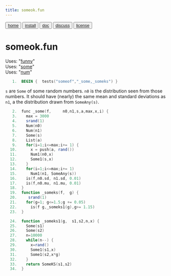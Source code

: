 ```yaml
---
title: someok.fun
---
```


<button class="button button1"><a href="/fun/index">home</a></button>   <button class="button button2"><a href="/fun/INSTALL">install</a></button>   <button class="button button1"><a href="/fun/ABOUT">doc</a></button>   <button class="button button2"><a href="http://github.com/timm/fun/issues">discuss</a></button>    <button class="button button1"><a href="/fun/LICENSE">license</a></button> <br>



# someok.fun

Uses:  "[funny](funny)"<br>
Uses:  "[some](some)"<br>
Uses:  "[num](num)"<br>

```awk
   1.  BEGIN {  tests("someof","_some,_someks") }
```

`s` are `Some` of some random numbers. `n0` is
the distribution seen from those numbers. It should have
(nearly) the same mean and standard deviations
as `n1`, a
the distribution drawn from `SomeAny(s)`. 

```awk
   2.  func _some(f,     n0,n1,s,a,max,x,i) {
   3.    max = 3000
   4.    srand(1)
   5.    Num(n0)
   6.    Num(n1)
   7.    Some(s)
   8.    List(a)
   9.    for(i=1;i<=max;i+= 1) {
  10.      x = push(a, rand()) 
  11.      Num1(n0,x)
  12.      Some1(s,x)
  13.    }
  14.    for(i=1;i<=max;i+= 1) 
  15.      Num1(n1, SomeAny(s))
  16.    is(f,n0.sd, n1.sd, 0.01)
  17.    is(f,n0.mu, n1.mu, 0.01)
  18.  }
  19.  function _someks(f,  g) {
  20.     srand(1)
  21.    for(g=1; g<=1.5;g += 0.05)  
  22.      is(f g,_someks1(g),g>= 1.15) 
  23.  }
```

```awk
  24.  function _someks1(g,  s1,s2,n,x) {
  25.    Some(s1)
  26.    Some(s2)
  27.    n=10000
  28.    while(n--) {
  29.      x=rand()
  30.      Some1(s1,x)
  31.      Some1(s2,x*g)
  32.    } 
  33.    return SomeKS(s1,s2)
  34.  }
```
